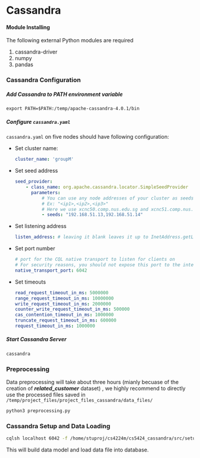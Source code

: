 # Cassandra

#### Module Installing

The following external Python modules are required

1. cassandra-driver
2. numpy
3. pandas

### Cassandra Configuration

##### Add Cassandra to PATH environment variable

~~~basj
export PATH=$PATH:/temp/apache-cassandra-4.0.1/bin
~~~

##### Configure `cassandra.yaml`

`cassandra.yaml` on five nodes should have following configuration:

- Set cluster name:

  ~~~yaml
  cluster_name: 'groupM'
  ~~~

- Set seed address

  ~~~yaml
  seed_provider:
      - class_name: org.apache.cassandra.locator.SimpleSeedProvider
        parameters:
            # You can use any node addresses of your cluster as seeds
            # Ex: "<ip1>,<ip2>,<ip3>"
            # Here we use xcnc50.comp.nus.edu.sg and xcnc51.comp.nus.edu.sg as seeds
            - seeds: "192.168.51.13,192.168.51.14"
  ~~~

- Set listening address

  ~~~yaml
  listen_address: # leaving it blank leaves it up to InetAddress.getLocalHost().
  ~~~

- Set port number

  ~~~yaml
  # port for the CQL native transport to listen for clients on
  # For security reasons, you should not expose this port to the internet.  Firewall it if needed.
  native_transport_port: 6042
  ~~~

- Set timeouts

  ~~~yaml
  read_request_timeout_in_ms: 5000000
  range_request_timeout_in_ms: 10000000
  write_request_timeout_in_ms: 2000000
  counter_write_request_timeout_in_ms: 500000
  cas_contention_timeout_in_ms: 1000000
  truncate_request_timeout_in_ms: 600000
  request_timeout_in_ms: 1000000
  ~~~

##### Start Cassandra Server

~~~bash
cassandra
~~~

### Preprocessing 

Data preprocessing will take about three hours (mianly becuase of the creation of ***related_customer*** dataset) , we highly recommend to directly use the processed files saved in `/temp/project_files/project_files_cassandra/data_files/`

~~~bash
python3 preprocessing.py
~~~

### Cassandra Setup and Data Loading

~~~bash
cqlsh localhost 6042 -f /home/stuproj/cs4224m/cs5424_cassandra/src/setup.cql
~~~

This will build data model and load data file into database.



